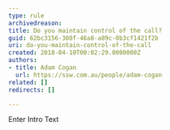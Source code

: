 ```yaml
---
type: rule
archivedreason: 
title: Do you maintain control of the call?
guid: 62bc3156-308f-46a8-a89c-0b3cf1421f2b
uri: do-you-maintain-control-of-the-call
created: 2018-04-10T00:02:29.0000000Z
authors:
- title: Adam Cogan
  url: https://ssw.com.au/people/adam-cogan
related: []
redirects: []

---
```



Enter Intro Text
<br><excerpt class='endintro'></excerpt><br>



